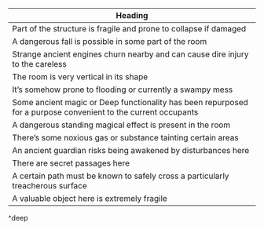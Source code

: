 | Heading                                                                                                        |
| -------------------------------------------------------------------------------------------------------------- |
| Part of the structure is fragile and prone to collapse if damaged                                              |
| A dangerous fall is possible in some part of the room                                                          |
| Strange ancient engines churn nearby and can cause dire injury to the careless                                 |
| The room is very vertical in its shape                                                                         |
| It’s somehow prone to flooding or currently a swampy mess                                                      |
| Some ancient magic or Deep functionality has been repurposed for a purpose convenient to the current occupants |
| A dangerous standing magical effect is present in the room                                                     |
| There’s some noxious gas or substance tainting certain areas                                                   |
| An ancient guardian risks being awakened by disturbances here                                                  |
| There are secret passages here                                                                                 |
| A certain path must be known to safely cross a particularly treacherous surface                                |
| A valuable object here is extremely fragile                                                                    |
^deep